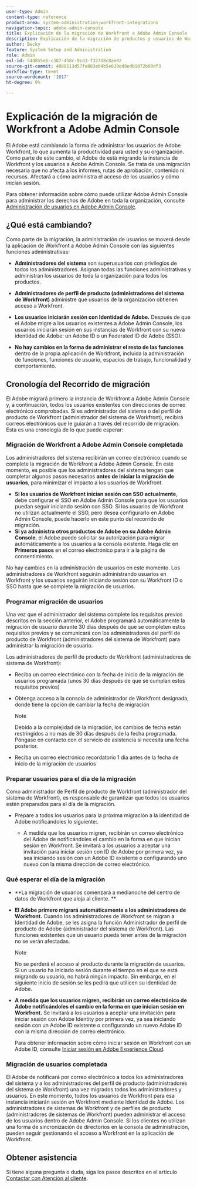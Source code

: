 ```yaml
---
user-type: Admin
content-type: reference
product-area: system-administration;workfront-integrations
navigation-topic: adobe-admin-console
title: Explicación de la migración de Workfront a Adobe Admin Console
description: Explicación de la migración de productos y usuarios de Workfront a Adobe Admin Console
author: Becky
feature: System Setup and Administration
role: Admin
exl-id: 54d855e6-c387-458c-9cd3-f32318c8ae02
source-git-commit: 4888113d57fa083eb4b5e639ed8edb1072b00df3
workflow-type: tm+mt
source-wordcount: '1017'
ht-degree: 0%

---
```


# Explicación de la migración de Workfront a Adobe Admin Console

El Adobe está cambiando la forma de administrar los usuarios de Adobe Workfront, lo que aumenta la productividad para usted y su organización. Como parte de este cambio, el Adobe de está migrando la instancia de Workfront y los usuarios a Adobe Admin Console. Se trata de una migración necesaria que no afecta a los informes, rutas de aprobación, contenido ni recursos. Afectará a cómo administra el acceso de los usuarios y cómo inician sesión.

Para obtener información sobre cómo puede utilizar Adobe Admin Console para administrar los derechos de Adobe en toda la organización, consulte [Administración de usuarios en Adobe Admin Console](/help/quicksilver/administration-and-setup/add-users/create-and-manage-users/admin-console.md).

## ¿Qué está cambiando?

Como parte de la migración, la administración de usuarios se moverá desde la aplicación de Workfront a Adobe Admin Console con las siguientes funciones administrativas:

* **Administradores del sistema** son superusuarios con privilegios de todos los administradores. Asignan todas las funciones administrativas y administran los usuarios de toda la organización para todos los productos.

* **Administradores de perfil de producto (administradores del sistema de Workfront)** administre qué usuarios de la organización obtienen acceso a Workfront.

* **Los usuarios iniciarán sesión con Identidad de Adobe.** Después de que el Adobe migre a los usuarios existentes a Adobe Admin Console, los usuarios iniciarán sesión en sus instancias de Workfront con su nueva identidad de Adobe: un Adobe ID o un Federated ID de Adobe (SSO).

* **No hay cambios en la forma de administrar el resto de las funciones** dentro de la propia aplicación de Workfront, incluida la administración de funciones, funciones de usuario, espacios de trabajo, funcionalidad y comportamiento.

## Cronología del Recorrido de migración

El Adobe migrará primero la instancia de Workfront a Adobe Admin Console y, a continuación, todos los usuarios existentes con direcciones de correo electrónico comprobadas. Si es administrador del sistema o del perfil de producto de Workfront (administrador del sistema de Workfront), recibirá correos electrónicos que le guiarán a través del recorrido de migración. Esta es una cronología de lo que puede esperar:

### Migración de Workfront a Adobe Admin Console completada

Los administradores del sistema recibirán un correo electrónico cuando se complete la migración de Workfront a Adobe Admin Console. En este momento, es posible que los administradores del sistema tengan que completar algunos pasos necesarios **antes de iniciar la migración de usuarios**, para minimizar el impacto a los usuarios de Workfront.

* **Si los usuarios de Workfront inician sesión con SSO actualmente**, debe configurar el SSO en Adobe Admin Console para que los usuarios puedan seguir iniciando sesión con SSO. Si los usuarios de Workfront no utilizan actualmente el SSO, pero desea configurarlo en Adobe Admin Console, puede hacerlo en este punto del recorrido de migración.
* **Si ya administra otros productos de Adobe en su Adobe Admin Console**, el Adobe puede solicitar su autorización para migrar automáticamente a los usuarios a la consola existente. Haga clic en **Primeros pasos** en el correo electrónico para ir a la página de consentimiento.

No hay cambios en la administración de usuarios en este momento. Los administradores de Workfront seguirán administrando usuarios en Workfront y los usuarios seguirán iniciando sesión con su Workfront ID o SSO hasta que se complete la migración de usuarios.

### Programar migración de usuarios

Una vez que el administrador del sistema complete los requisitos previos descritos en la sección anterior, el Adobe programará automáticamente la migración de usuario durante 30 días después de que se completen estos requisitos previos y se comunicará con los administradores del perfil de producto de Workfront (administradores del sistema de Workfront) para administrar la migración de usuario.

Los administradores de perfil de producto de Workfront (administradores de sistema de Workfront):

* Reciba un correo electrónico con la fecha de inicio de la migración de usuarios programada (unos 30 días después de que se cumplan estos requisitos previos)
* Obtenga acceso a la consola de administrador de Workfront designada, donde tiene la opción de cambiar la fecha de migración

  >[!NOTE]
  >
  >Debido a la complejidad de la migración, los cambios de fecha están restringidos a no más de 30 días después de la fecha programada. Póngase en contacto con el servicio de asistencia si necesita una fecha posterior.

* Reciba un correo electrónico recordatorio 1 día antes de la fecha de inicio de la migración de usuarios

### Preparar usuarios para el día de la migración

Como administrador de Perfil de producto de Workfront (administrador del sistema de Workfront), es responsable de garantizar que todos los usuarios estén preparados para el día de la migración.

* Prepare a todos los usuarios para la próxima migración a la identidad de Adobe notificándoles lo siguiente:.

   * A medida que los usuarios migren, recibirán un correo electrónico del Adobe de notificándoles el cambio en la forma en que inician sesión en Workfront. Se invitará a los usuarios a aceptar una invitación para iniciar sesión con ID de Adobe por primera vez, ya sea iniciando sesión con un Adobe ID existente o configurando uno nuevo con la misma dirección de correo electrónico.

### Qué esperar el día de la migración

* **La migración de usuarios comenzará a medianoche del centro de datos de Workfront que aloja al cliente. **

* **El Adobe primero migrará automáticamente a los administradores de Workfront.** Cuando los administradores de Workfront se migran a Identidad de Adobe, se les asigna la función Administrador de perfil de producto de Adobe (administrador del sistema de Workfront). Las funciones existentes que un usuario pueda tener antes de la migración no se verán afectadas.

  >[!NOTE]
  >
  >No se perderá el acceso al producto durante la migración de usuarios. Si un usuario ha iniciado sesión durante el tiempo en el que se está migrando su usuario, no habrá ningún impacto. Sin embargo, en el siguiente inicio de sesión se les pedirá que utilicen su identidad de Adobe.



* **A medida que los usuarios migren, recibirán un correo electrónico de Adobe notificándoles el cambio en la forma en que inician sesión en Workfront.** Se invitará a los usuarios a aceptar una invitación para iniciar sesión con Adobe Identity por primera vez, ya sea iniciando sesión con un Adobe ID existente o configurando un nuevo Adobe ID con la misma dirección de correo electrónico.

  Para obtener información sobre cómo iniciar sesión en Workfront con un Adobe ID, consulte [Iniciar sesión en Adobe Experience Cloud](/help/quicksilver/workfront-basics/navigate-workfront/workfront-navigation/adobe-unified-experience.md#log-in-to-adobe-experience-cloud).

### Migración de usuarios completada

El Adobe de notificará por correo electrónico a todos los administradores del sistema y a los administradores del perfil de producto (administradores del sistema de Workfront) una vez migrados todos los administradores y usuarios. En este momento, todos los usuarios de Workfront para esa instancia iniciarán sesión en Workfront mediante Identidad de Adobe. Los administradores de sistemas de Workfront y de perfiles de producto (administradores de sistemas de Workfront) pueden administrar el acceso de los usuarios dentro de Adobe Admin Console. Si los clientes no utilizan una forma de sincronización de directorios en la consola de administración, pueden seguir gestionando el acceso a Workfront en la aplicación de Workfront.

## Obtener asistencia

Si tiene alguna pregunta o duda, siga los pasos descritos en el artículo [Contactar con Atención al cliente](/help/quicksilver/workfront-basics/tips-tricks-and-troubleshooting/contact-customer-support.md).




